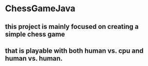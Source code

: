 # ChessGameJava

## this project is mainly focused on creating a simple chess game 
## that is playable with both human vs. cpu and human vs. human.
